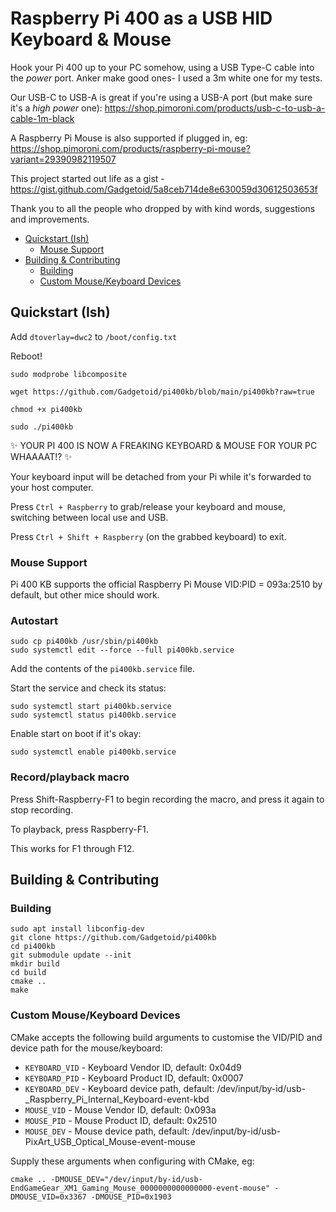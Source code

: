 # Raspberry Pi 400 as a USB HID Keyboard & Mouse <!-- omit in toc -->

Hook your Pi 400 up to your PC somehow, using a USB Type-C cable into the *power* port.
Anker make good ones- I used a 3m white one for my tests.

Our USB-C to USB-A is great if you're using a USB-A port (but make sure it's a *high power* one): https://shop.pimoroni.com/products/usb-c-to-usb-a-cable-1m-black

A Raspberry Pi Mouse is also supported if plugged in, eg: https://shop.pimoroni.com/products/raspberry-pi-mouse?variant=29390982119507

This project started out life as a gist - https://gist.github.com/Gadgetoid/5a8ceb714de8e630059d30612503653f

Thank you to all the people who dropped by with kind words, suggestions and improvements.

- [Quickstart (Ish)](#quickstart-ish)
  - [Mouse Support](#mouse-support)
- [Building & Contributing](#building--contributing)
  - [Building](#building)
  - [Custom Mouse/Keyboard Devices](#custom-mousekeyboard-devices)

## Quickstart (Ish)

Add `dtoverlay=dwc2` to `/boot/config.txt`

Reboot!

`sudo modprobe libcomposite`

`wget https://github.com/Gadgetoid/pi400kb/blob/main/pi400kb?raw=true`

`chmod +x pi400kb`

`sudo ./pi400kb`

:sparkles: YOUR PI 400 IS NOW A FREAKING KEYBOARD & MOUSE FOR YOUR PC WHAAAAT!? :sparkles: 

Your keyboard input will be detached from your Pi while it's forwarded to your host computer.

Press `Ctrl + Raspberry` to grab/release your keyboard and mouse, switching between local use and USB.

Press `Ctrl + Shift + Raspberry` (on the grabbed keyboard) to exit.

### Mouse Support

Pi 400 KB supports the official Raspberry Pi Mouse VID:PID = 093a:2510 by default, but other mice should work.

### Autostart

```
sudo cp pi400kb /usr/sbin/pi400kb
sudo systemctl edit --force --full pi400kb.service
```

Add the contents of the `pi400kb.service` file.

Start the service and check its status:

```
sudo systemctl start pi400kb.service
sudo systemctl status pi400kb.service
```

Enable start on boot if it's okay:

```
sudo systemctl enable pi400kb.service
```

### Record/playback macro

Press Shift-Raspberry-F1 to begin recording the macro, and press it again to stop recording.

To playback, press Raspberry-F1.

This works for F1 through F12.

## Building & Contributing

### Building

```
sudo apt install libconfig-dev
git clone https://github.com/Gadgetoid/pi400kb
cd pi400kb
git submodule update --init
mkdir build
cd build
cmake ..
make
```

### Custom Mouse/Keyboard Devices

CMake accepts the following build arguments to customise the VID/PID and device path for the mouse/keyboard:

* `KEYBOARD_VID` - Keyboard Vendor ID, default: 0x04d9
* `KEYBOARD_PID` - Keyboard Product ID, default: 0x0007
* `KEYBOARD_DEV` - Keyboard device path, default: /dev/input/by-id/usb-_Raspberry_Pi_Internal_Keyboard-event-kbd
* `MOUSE_VID` - Mouse Vendor ID, default: 0x093a
* `MOUSE_PID` - Mouse Product ID, default: 0x2510
* `MOUSE_DEV` - Mouse device path, default: /dev/input/by-id/usb-PixArt_USB_Optical_Mouse-event-mouse

Supply these arguments when configuring with CMake, eg:

```
cmake .. -DMOUSE_DEV="/dev/input/by-id/usb-EndGameGear_XM1_Gaming_Mouse_0000000000000000-event-mouse" -DMOUSE_VID=0x3367 -DMOUSE_PID=0x1903
```
